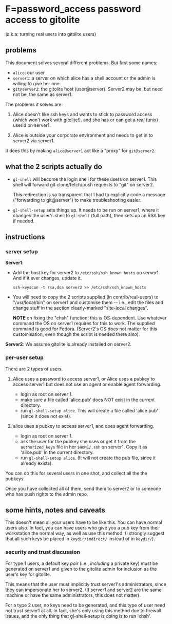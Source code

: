 # F=password_access password access to gitolite

(a.k.a: turning real users into gitolite users)

## problems

This document solves several different problems.  But first some names:

  * `alice`: our user
  * `server1`: a server on which alice has a shell account or the admin is
    willing to give her one
  * `git@server2`: the gitolite host (user@server).  Server2 may be, but need
    not be, the same as server1.

The problems it solves are:

1.  Alice doesn't like ssh keys and wants to stick to password access (which
    won't work with gitolite!), and she has or can get a real (unix) userid on
    server1.

2.  Alice is outside your corporate environment and needs to get in to server2
    via server1.

It does this by making `alice@server1` act like a "proxy" for `git@server2`.

## what the 2 scripts actually do

  * `gl-shell` will become the login shell for these users on server1.  This
    shell will forward git clone/fetch/push requests to "git" on server2.

    This redirection is so transparent that I had to explicitly code a message
    ("forwarding to git@server") to make troubleshooting easier.

  * `gl-shell-setup` sets things up.  It needs to be run on server1, where it
    changes the user's shell to `gl-shell` (full path), then sets up an RSA
    key if needed.

## instructions

### server setup

**Server1**:

  * Add the host key for server2 to `/etc/ssh/ssh_known_hosts` on server1.
    And if it ever changes, update it.

        ssh-keyscan -t rsa,dsa server2 >> /etc/ssh/ssh_known_hosts

  * You will need to copy the 2 scripts supplied (in contrib/real-users) to
    "/usr/local/bin" on server1 and customise them -- i.e., edit the files and
    change stuff in the section clearly-marked "site-local changes".

    **NOTE** on fixing the "chsh" function: this is OS-dependent.  Use
    whatever command the OS on server1 requires for this to work.  The
    supplied command is good for Fedora.  (Server2's OS does not matter for
    this customisation, even though the script is needed there also).

**Server2**: We assume gitolite is already installed on server2.

### per-user setup

There are 2 types of users.

1.  Alice uses a password to access server1, or Alice uses a pubkey to access
    server1 but does not use an agent or enable agent forwarding.

      * login as root on server 1.
      * make sure a file called 'alice.pub' does NOT exist in the current
        directory.
      * run `gl-shell-setup alice`.  This will create a file called
        'alice.pub' (since it does not exist).

2.  alice uses a pubkey to access server1, and does agent forwarding.

      * login as root on server 1.
      * ask the user for the pubkey she uses or get it from the
        `authorized_keys` file in her `$HOME/.ssh` on server1.  Copy it as
        'alice.pub' in the current directory.
      * run `gl-shell-setup alice`.  (It will not create the pub file, since
        it already exists).

You can do this for several users in one shot, and collect all the the
pubkeys.

Once you have collected all of them, send them to server2 or to someone who
has push rights to the admin repo.

## some hints, notes and caveats

This doesn't mean all your users have to be like this.  You can have normal
users also.  In fact, you can have users who give you a pub key from their
workstation the normal way, as well as use this method.  (I strongly suggest
that all such keys be placed in `keydir/indirect/` instead of in `keydir/`).

### security and trust discussion

For type 1 users, a default key *pair* (i.e., *including* a private key) must
be generated on server1 and given to the gitolite admin for inclusion as the
user's key for gitolite.

This means that the user must implicitly trust server1's administrators, since
they can impersonate her to server2.  (If server1 and server2 are the same
machine or have the same administrators, this does not matter).

For a type 2 user, no keys need to be generated, and this type of user need
not trust server1 at all.  In fact, she's only using this method due to
firewall issues, and the only thing that gl-shell-setup is doing is to run
'chsh'.
